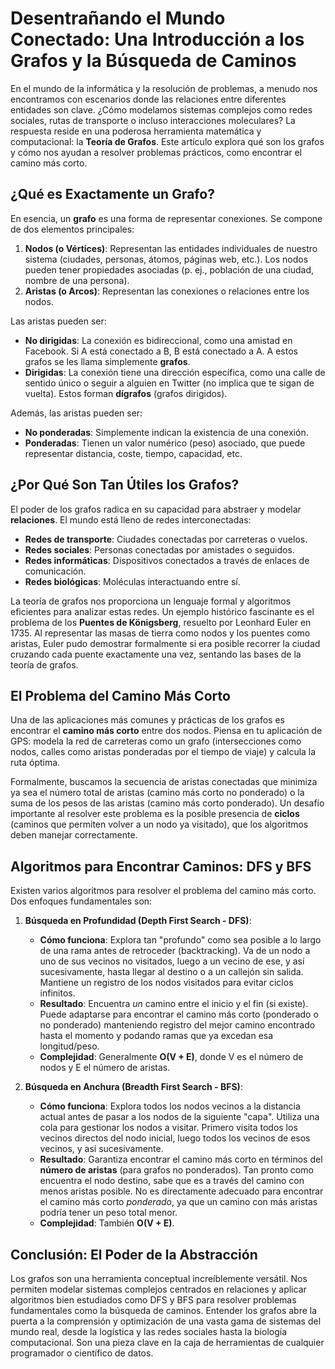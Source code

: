 

# Desentrañando el Mundo Conectado: Una Introducción a los Grafos y la Búsqueda de Caminos

En el mundo de la informática y la resolución de problemas, a menudo nos encontramos con escenarios donde las relaciones entre diferentes entidades son clave. ¿Cómo modelamos sistemas complejos como redes sociales, rutas de transporte o incluso interacciones moleculares? La respuesta reside en una poderosa herramienta matemática y computacional: la **Teoría de Grafos**. Este artículo explora qué son los grafos y cómo nos ayudan a resolver problemas prácticos, como encontrar el camino más corto.

## ¿Qué es Exactamente un Grafo?

En esencia, un **grafo** es una forma de representar conexiones. Se compone de dos elementos principales:

1.  **Nodos (o Vértices)**: Representan las entidades individuales de nuestro sistema (ciudades, personas, átomos, páginas web, etc.). Los nodos pueden tener propiedades asociadas (p. ej., población de una ciudad, nombre de una persona).
2.  **Aristas (o Arcos)**: Representan las conexiones o relaciones entre los nodos.

Las aristas pueden ser:

*   **No dirigidas**: La conexión es bidireccional, como una amistad en Facebook. Si A está conectado a B, B está conectado a A. A estos grafos se les llama simplemente **grafos**.
*   **Dirigidas**: La conexión tiene una dirección específica, como una calle de sentido único o seguir a alguien en Twitter (no implica que te sigan de vuelta). Estos forman **dígrafos** (grafos dirigidos).

Además, las aristas pueden ser:

*   **No ponderadas**: Simplemente indican la existencia de una conexión.
*   **Ponderadas**: Tienen un valor numérico (peso) asociado, que puede representar distancia, coste, tiempo, capacidad, etc.

## ¿Por Qué Son Tan Útiles los Grafos?

El poder de los grafos radica en su capacidad para abstraer y modelar **relaciones**. El mundo está lleno de redes interconectadas:

*   **Redes de transporte**: Ciudades conectadas por carreteras o vuelos.
*   **Redes sociales**: Personas conectadas por amistades o seguidos.
*   **Redes informáticas**: Dispositivos conectados a través de enlaces de comunicación.
*   **Redes biológicas**: Moléculas interactuando entre sí.

La teoría de grafos nos proporciona un lenguaje formal y algoritmos eficientes para analizar estas redes. Un ejemplo histórico fascinante es el problema de los **Puentes de Königsberg**, resuelto por Leonhard Euler en 1735. Al representar las masas de tierra como nodos y los puentes como aristas, Euler pudo demostrar formalmente si era posible recorrer la ciudad cruzando cada puente exactamente una vez, sentando las bases de la teoría de grafos.

## El Problema del Camino Más Corto

Una de las aplicaciones más comunes y prácticas de los grafos es encontrar el **camino más corto** entre dos nodos. Piensa en tu aplicación de GPS: modela la red de carreteras como un grafo (intersecciones como nodos, calles como aristas ponderadas por el tiempo de viaje) y calcula la ruta óptima.

Formalmente, buscamos la secuencia de aristas conectadas que minimiza ya sea el número total de aristas (camino más corto no ponderado) o la suma de los pesos de las aristas (camino más corto ponderado). Un desafío importante al resolver este problema es la posible presencia de **ciclos** (caminos que permiten volver a un nodo ya visitado), que los algoritmos deben manejar correctamente.

## Algoritmos para Encontrar Caminos: DFS y BFS

Existen varios algoritmos para resolver el problema del camino más corto. Dos enfoques fundamentales son:

1.  **Búsqueda en Profundidad (Depth First Search - DFS)**:
    *   **Cómo funciona**: Explora tan "profundo" como sea posible a lo largo de una rama antes de retroceder (backtracking). Va de un nodo a uno de sus vecinos no visitados, luego a un vecino de ese, y así sucesivamente, hasta llegar al destino o a un callejón sin salida. Mantiene un registro de los nodos visitados para evitar ciclos infinitos.
    *   **Resultado**: Encuentra *un* camino entre el inicio y el fin (si existe). Puede adaptarse para encontrar el camino más corto (ponderado o no ponderado) manteniendo registro del mejor camino encontrado hasta el momento y podando ramas que ya excedan esa longitud/peso.
    *   **Complejidad**: Generalmente **O(V + E)**, donde V es el número de nodos y E el número de aristas.

2.  **Búsqueda en Anchura (Breadth First Search - BFS)**:
    *   **Cómo funciona**: Explora todos los nodos vecinos a la distancia actual antes de pasar a los nodos de la siguiente "capa". Utiliza una cola para gestionar los nodos a visitar. Primero visita todos los vecinos directos del nodo inicial, luego todos los vecinos de esos vecinos, y así sucesivamente.
    *   **Resultado**: Garantiza encontrar el camino más corto en términos del **número de aristas** (para grafos no ponderados). Tan pronto como encuentra el nodo destino, sabe que es a través del camino con menos aristas posible. No es directamente adecuado para encontrar el camino más corto *ponderado*, ya que un camino con más aristas podría tener un peso total menor.
    *   **Complejidad**: También **O(V + E)**.

## Conclusión: El Poder de la Abstracción

Los grafos son una herramienta conceptual increíblemente versátil. Nos permiten modelar sistemas complejos centrados en relaciones y aplicar algoritmos bien estudiados como DFS y BFS para resolver problemas fundamentales como la búsqueda de caminos. Entender los grafos abre la puerta a la comprensión y optimización de una vasta gama de sistemas del mundo real, desde la logística y las redes sociales hasta la biología computacional. Son una pieza clave en la caja de herramientas de cualquier programador o científico de datos.